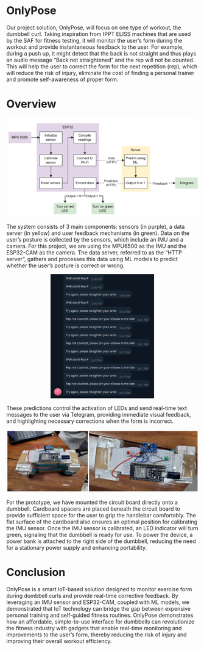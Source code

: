 # OnlyPose

Our project solution, OnlyPose, will focus on one type of workout, the dumbbell curl. Taking inspiration from IPPT ELISS machines that are used by the SAF for fitness testing, it will monitor the user’s form during the workout and provide instantaneous feedback to the user. For example, during a push up, it might detect that the back is not straight and thus plays an audio message “Back not straightened” and the rep will not be counted. This will help the user to correct the form for the next repetition (rep), which will reduce the risk of injury, eliminate the cost of finding a personal trainer and promote self-awareness of proper form. 

# Overview

<div align="center">
  <img src="Screenshot 2025-04-28 220030.png" alt="Screenshot" />
</div>


The system consists of 3 main components: sensors (in purple), a data server (in yellow) and user feedback mechanisms (in green).
Data on the user’s posture is collected by the sensors, which include an IMU and a camera. For this project, we are using the MPU6500 as the IMU and the ESP32-CAM as the camera. The data server, referred to as the “HTTP server”, gathers and processes this data using ML models to predict whether the user’s posture is correct or wrong.

<div align="center">
  <img src="Screenshot 2025-04-28 222934.png" alt="Screenshot" />
</div>

These predictions control the activation of LEDs and send real-time text messages to the user via Telegram, providing immediate visual feedback, and highlighting necessary corrections when the form is incorrect.

<div align="center">
  <img src="Screenshot 2025-04-28 222054.png" alt="Screenshot" />
</div>

For the prototype, we have mounted the circuit board directly onto a dumbbell. Cardboard spacers are placed beneath the circuit board to provide sufficient space for the user to grip the handlebar comfortably. The flat surface of the cardboard also ensures an optimal position for calibrating the IMU sensor. Once the IMU sensor is calibrated, an LED indicator will turn green, signaling that the dumbbell is ready for use. To power the device, a power bank is attached to the right side of the dumbbell, reducing the need for a stationary power supply and enhancing portability.

# Conclusion
OnlyPose is a smart IoT-based solution designed to monitor exercise form during dumbbell curls and provide real-time corrective feedback. By leveraging an IMU sensor and ESP32-CAM, coupled with ML models, we demonstrated that IoT technology can bridge the gap between expensive personal training and self-guided fitness routines. OnlyPose demonstrates how an affordable, simple-to-use interface for dumbbells can revolutionize the fitness industry with gadgets that enable real-time monitoring and improvements to the user’s form, thereby reducing the risk of injury and improving their overall  workout efficiency.

